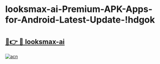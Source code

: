 # looksmax-ai-Premium-APK-Apps-for-Android-Latest-Update-!hdgok

# <h2><a href="https://tug6vg.esa.edu.pl?title=looksmax-ai&ref=hdgok">🔗👉 🔴 looksmax-ai</a></h2>

[![acn](https://github.com/user-attachments/assets/0f9c940e-d8b0-45ae-aac7-cd30a18b3e1c)](https://tug6vg.esa.edu.pl?title=looksmax-ai&ref=hdgok)

